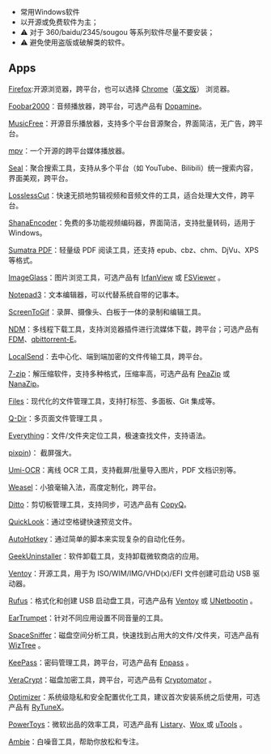 - 常用Windows软件
- 以开源或免费软件为主；
- ⚠️ 对于 360/baidu/2345/sougou 等系列软件尽量不要安装；
- ⚠️ 避免使用盗版或破解类的软件。

## Apps

[Firefox](https://www.mozilla.org/zh-CN/firefox/all/desktop-release/):开源浏览器，跨平台，也可以选择 [Chrome](https://www.google.cn/intl/zh-CN/chrome/)（[英文版](https://www.google.com/intl/en_us/chrome/)） 浏览器。

[Foobar2000](https://www.foobar2000.org/)：音频播放器，跨平台，可选产品有 [Dopamine](https://github.com/digimezzo/dopamine)。

 [MusicFree](https://github.com/maotoumao/MusicFree)：开源音乐播放器，支持多个平台音源聚合，界面简洁，无广告，跨平台。

 [mpv](https://github.com/mpv-player/mpv)：一个开源的跨平台媒体播放器。

 [Seal](https://github.com/JunkFood02/Seal)：聚合搜索工具，支持从多个平台（如 YouTube、Bilibili）统一搜索内容，界面美观，跨平台。
 
 [LosslessCut](https://github.com/mifi/lossless-cut)：快速无损地剪辑视频和音频文件的工具，适合处理大文件，跨平台。
 
[ShanaEncoder](https://github.com/1265578519/ShanaEncoder)：免费的多功能视频编码器，界面简洁，支持批量转码，适用于 Windows。

[Sumatra PDF](https://www.sumatrapdfreader.org/free-pdf-reader)：轻量级 PDF 阅读工具，还支持 epub、cbz、chm、DjVu、XPS 等格式。

[ImageGlass](https://imageglass.org/)：图片浏览工具，可选产品有 [IrfanView](https://www.irfanview.com/) 或 [FSViewer](https://www.faststone.org/FSViewerDetail.htm) 。

[Notepad3](https://github.com/rizonesoft/Notepad3)：文本编辑器，可以代替系统自带的记事本。

[ScreenToGif](https://www.screentogif.com/)：录屏、摄像头、白板于一体的录制和编辑工具。

[NDM](https://www.neatdownloadmanager.com/index.php/en/)：多线程下载工具，支持浏览器插件进行流媒体下载，跨平台；可选产品有 [FDM](https://www.freedownloadmanager.org/zh/)、[qbittorrent-E](https://github.com/c0re100/qBittorrent-Enhanced-Edition)。



[LocalSend](https://localsend.org/zh-CN)：去中心化、端到端加密的文件传输工具，跨平台。

[7-zip](https://www.7-zip.org/)：解压缩软件，支持多种格式，压缩率高，可选产品有 [PeaZip](https://peazip.github.io/) 或 [NanaZip](https://github.com/M2Team/NanaZip)。

[Files](https://files.community/)：现代化的文件管理工具，支持打标签、多面板、Git 集成等。

[Q-Dir]( http://www.q-dir.com/)：多页面文件管理工具 。

[Everything](https://www.voidtools.com/zh-cn/)：文件/文件夹定位工具，极速查找文件，支持语法。

[pixpin](https://pixpin.cn/))： 截屏强大。

[Umi-OCR](https://github.com/hiroi-sora/Umi-OCR)：离线 OCR 工具，支持截屏/批量导入图片，PDF 文档识别等。

[Weasel](https://github.com/rime/weasel)：小狼毫输入法，高度定制化，跨平台。

[Ditto](https://ditto-cp.sourceforge.io/)：剪切板管理工具，支持同步，可选产品有 [CopyQ](https://github.com/hluk/CopyQ)。

[QuickLook](https://github.com/QL-Win/QuickLook)：通过空格键快速预览文件。

[AutoHotkey](https://www.autohotkey.com/)：通过简单的脚本来实现复杂的自动化任务。



[GeekUninstaller](https://geekuninstaller.com/)：软件卸载工具，支持卸载微软商店的应用。

[Ventoy](https://github.com/ventoy/Ventoy)：开源工具，用于为 ISO/WIM/IMG/VHD(x)/EFI 文件创建可启动 USB 驱动器。

[Rufus](https://rufus.ie/zh/)：格式化和创建 USB 启动盘工具，可选产品有 [Ventoy](https://www.ventoy.net/cn/) 或 [UNetbootin](https://unetbootin.github.io/) 。

[EarTrumpet](https://github.com/File-New-Project/EarTrumpet)：针对不同应用设置不同音量的工具。

[SpaceSniffer](http://www.uderzo.it/main_products/space_sniffer/index.html)：磁盘空间分析工具，快速找到占用大的文件/文件夹，可选产品有 [WizTree](https://wiztree.en.lo4d.com/windows) 。

[KeePass](https://keepass.info/download.html)：密码管理工具，跨平台，可选产品有 [Enpass](https://www.enpass.io/personal/) 。

[VeraCrypt](https://www.veracrypt.fr/en/Home.html)：磁盘加密工具，跨平台，可选产品有 [Cryptomator](https://github.com/cryptomator/cryptomator) 。

[Optimizer](https://github.com/hellzerg/optimizer)：系统级隐私和安全配置优化工具，建议首次安装系统之后使用，可选产品有 [RyTuneX](https://github.com/rayenghanmi/RyTuneX)。

[PowerToys](https://github.com/microsoft/PowerToys)：微软出品的效率工具，可选产品有 [Listary](https://www.listary.com/)、[Wox ](https://github.com/Wox-launcher/Wox) 或 [uTools](https://u.tools/) 。

[Ambie](https://github.com/jenius-apps/ambie)：白噪音工具，帮助你放松和专注。

 

